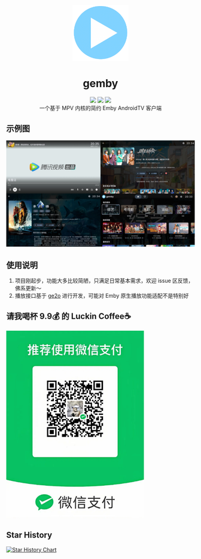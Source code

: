 <div align="center">
  <img height="150px" src="./assets/logo.png"></img>
</div>


<h1 align="center">gemby</h1>

<div align="center">
  <img src="https://img.shields.io/github/v/tag/AmbitiousJun/gemby"></img>
  <a href="https://github.com/AmbitiousJun/gemby/releases/latest"><img src="https://img.shields.io/github/downloads/AmbitiousJun/gemby/total"></img></a>
  <img src="https://img.shields.io/github/stars/AmbitiousJun/gemby"></img>
</div>

<div align="center">
  一个基于 MPV 内核的简约 Emby AndroidTV 客户端
</div>

## 示例图

<div align="center">
  <img src="./assets/example.png"></img>
</div>

## 使用说明

1. 项目刚起步，功能大多比较简陋，只满足日常基本需求，欢迎 issue 区反馈，佛系更新～
2. 播放接口基于 [ge2o](https://github.com/AmbitiousJun/go-emby2openlist) 进行开发，可能对 Emby 原生播放功能适配不是特别好



## 请我喝杯 9.9💰 的 Luckin Coffee☕️

<img height="500px" src="./assets/2024-11-05-09-57-45.jpg"></img>

## Star History

<a href="https://star-history.com/#AmbitiousJun/gemby&Date">

 <picture>
   <source media="(prefers-color-scheme: dark)" srcset="https://api.star-history.com/svg?repos=AmbitiousJun/gemby&type=Date&theme=dark" />
   <source media="(prefers-color-scheme: light)" srcset="https://api.star-history.com/svg?repos=AmbitiousJun/gemby&type=Date" />
   <img alt="Star History Chart" src="https://api.star-history.com/svg?repos=AmbitiousJun/gemby&type=Date" />
 </picture>

</a>